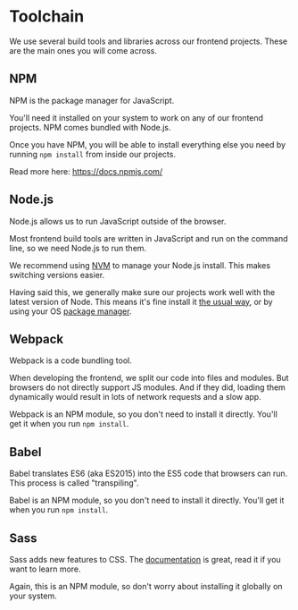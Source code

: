 # Toolchain

We use several build tools and libraries across our frontend projects. These are the main ones you will come across.

## NPM

NPM is the package manager for JavaScript.

You'll need it installed on your system to work on any of our frontend projects. NPM comes bundled with Node.js.

Once you have NPM, you will be able to install everything else you need by running `npm install` from inside our projects.

Read more here: https://docs.npmjs.com/

## Node.js

Node.js allows us to run JavaScript outside of the browser.

Most frontend build tools are written in JavaScript and run on the command line, so we need Node.js to run them.

We recommend using [NVM](https://github.com/creationix/nvm) to manage your Node.js install. This makes switching versions easier.

Having said this, we generally make sure our projects work well with the latest version of Node. This means it's fine install it [the usual way](https://nodejs.org/en/), or by using your OS [package manager](https://nodejs.org/en/download/package-manager).

## Webpack

Webpack is a code bundling tool. 

When developing the frontend, we split our code into files and modules. But browsers do not directly support JS modules. And if they did, loading them dynamically would result in lots of network requests and a slow app.

Webpack is an NPM module, so you don't need to install it directly. You'll get it when you run `npm install`.

## Babel

Babel translates ES6 (aka ES2015) into the ES5 code that browsers can run. This process is called "transpiling".

Babel is an NPM module, so you don't need to install it directly. You'll get it when you run `npm install`.

## Sass

Sass adds new features to CSS. The [documentation](http://sass-lang.com/guide) is great, read it if you want to learn more.

Again, this is an NPM module, so don't worry about installing it globally on your system.